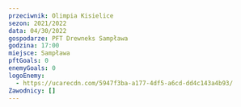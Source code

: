 ```yaml
---
przeciwnik: Olimpia Kisielice
sezon: 2021/2022
data: 04/30/2022
gospodarze: PFT Drewneks Sampława
godzina: 17:00
miejsce: Sampława
pftGoals: 0
enemyGoals: 0
logoEnemy:
  - https://ucarecdn.com/5947f3ba-a177-4df5-a6cd-dd4c143a4b93/
Zawodnicy: []
---
```

